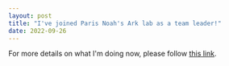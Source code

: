 ```yaml
---
layout: post
title: "I've joined Paris Noah's Ark lab as a team leader!"
date: 2022-09-26
---
```

For more details on what I'm doing now, please follow <a href="https://gtsbrain-paris.github.io/">this link</a>.
